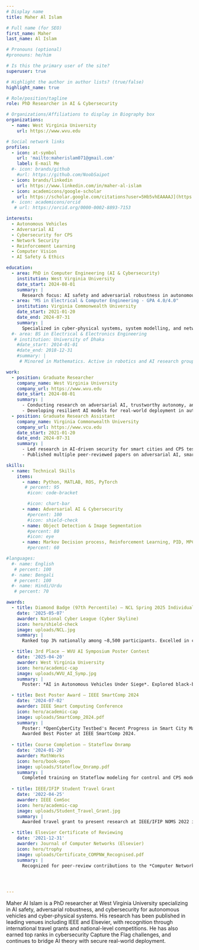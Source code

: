 ```yaml
---
# Display name
title: Maher Al Islam

# Full name (for SEO)
first_name: Maher
last_name: Al Islam

# Pronouns (optional)
#pronouns: he/him

# Is this the primary user of the site?
superuser: true

# Highlight the author in author lists? (true/false)
highlight_name: true

# Role/position/tagline
role: PhD Researcher in AI & Cybersecurity

# Organizations/Affiliations to display in Biography box
organizations:
  - name: West Virginia University
    url: https://www.wvu.edu

# Social network links
profiles:
  - icon: at-symbol
    url: 'mailto:maherislam071@gmail.com'
    label: E-mail Me
  #- icon: brands/github
    #url: https://github.com/NoobSaipot
  - icon: brands/linkedin
    url: https://www.linkedin.com/in/maher-al-islam
  - icon: academicons/google-scholar
    url: https://scholar.google.com/citations?user=5Hb5vhEAAAAJ](https://scholar.google.com/citations?user=qKqRgoYAAAAJ&hl=en
  #- icon: academicons/orcid
   # url: https://orcid.org/0000-0002-8893-7153

interests:
  - Autonomous Vehicles
  - Adversarial AI
  - Cybersecurity for CPS
  - Network Security
  - Reinforcement Learning
  - Computer Vision
  - AI Safety & Ethics

education:
  - area: PhD in Computer Engineering (AI & Cybersecurity)
    institution: West Virginia University
    date_start: 2024-08-01
    summary: |
      Research focus: AI safety and adversarial robustness in autonomous vehicles and cyber-physical systems.  
  - area: "MS in Electrical & Computer Engineering - GPA 4.0/4.0"
    institution: Virginia Commonwealth University
    date_start: 2021-01-20
    date_end: 2024-07-31
    summary: | 
      Specialized in cyber-physical systems, system modelling, and network security.  
  #- area: BS in Electrical & Electronics Engineering
   # institution: University of Dhaka
    #date_start: 2014-01-01
    #date_end: 2018-12-31
    #summary: |
     # Minored in Mathematics. Active in robotics and AI research groups.

work:
  - position: Graduate Researcher
    company_name: West Virginia University
    company_url: https://www.wvu.edu
    date_start: 2024-08-01
    summary: |
      - Conducting research on adversarial AI, trustworthy autonomy, and CPS security.  
      - Developing resilient AI models for real-world deployment in autonomous vehicles.  
  - position: Graduate Research Assistant
    company_name: Virginia Commonwealth University
    company_url: https://www.vcu.edu
    date_start: 2021-01-20
    date_end: 2024-07-31
    summary: |
      - Led research in AI-driven security for smart cities and CPS testbeds (OpenCyberCity).  
      - Published multiple peer-reviewed papers on adversarial AI, smart IoT systems, and game-theoretic cybersecurity.  

skills:
  - name: Technical Skills
    items:
      - name: Python, MATLAB, ROS, PyTorch
       # percent: 95
        #icon: code-bracket

        #icon: chart-bar
      - name: Adversarial AI & Cybersecurity
        #percent: 100
        #icon: shield-check
      - name: Object Detection & Image Segmentation
        #percent: 80
        #icon: eye
      - name: Markov Decision process, Reinforcement Learning, PID, MPC & Control
        #percent: 60

#languages:
  #- name: English
   # percent: 100
  #- name: Bengali
   # percent: 100
  #- name: Hindi/Urdu
   # percent: 70

awards:
  - title: Diamond Badge (97th Percentile) – NCL Spring 2025 Individual CTF
    date: '2025-05-07'
    awarder: National Cyber League (Cyber Skyline)
    icon: hero/shield-check
    image: uploads/NCL.jpg
    summary: |
      Ranked top 3% nationally among ~8,500 participants. Excelled in cryptography, OSINT, exploitation, network analysis, web security, and password cracking.

  - title: 3rd Place – WVU AI Symposium Poster Contest
    date: '2025-04-20'
    awarder: West Virginia University
    icon: hero/academic-cap
    image: uploads/WVU_AI_Symp.jpg
    summary: |
      Poster: *AI in Autonomous Vehicles Under Siege*. Explored black-box vs. white-box perspectives in adversarial AI for AVs.  

  - title: Best Poster Award – IEEE SmartComp 2024
    date: '2024-07-02'
    awarder: IEEE Smart Computing Conference
    icon: hero/academic-cap
    image: uploads/SmartComp_2024.pdf
    summary: |
      Poster: *OpenCyberCity Testbed's Recent Progress in Smart City Management*.  
      Awarded Best Poster at IEEE SmartComp 2024.
    
  - title: Course Completion – Stateflow Onramp
    date: '2024-01-20'
    awarder: MathWorks
    icon: hero/book-open
    image: uploads/Stateflow_Onramp.pdf
    summary: |
      Completed training on Stateflow modeling for control and CPS modeling.
    
  - title: IEEE/IFIP Student Travel Grant
    date: '2022-04-25'
    awarder: IEEE ComSoc
    icon: hero/academic-cap
    image: uploads/Student_Travel_Grant.jpg
    summary: |
      Awarded travel grant to present research at IEEE/IFIP NOMS 2022 in Budapest, Hungary.  

  - title: Elsevier Certificate of Reviewing
    date: '2021-12-31'
    awarder: Journal of Computer Networks (Elsevier)
    icon: hero/trophy
    image: uploads/Certificate_COMPNW_Recognised.pdf
    summary: |
      Recognized for peer-review contributions to the *Computer Networks* journal.  




---
```


Maher Al Islam is a PhD researcher at West Virginia University specializing in AI safety, adversarial robustness, and cybersecurity for autonomous vehicles and cyber-physical systems. His research has been published in leading venues including IEEE and Elsevier, with recognition through international travel grants and national-level competitions. He has also earned top ranks in cybersecurity Capture the Flag challenges, and continues to bridge AI theory with secure real-world deployment.
